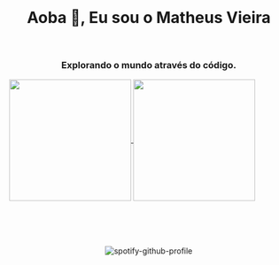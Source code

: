 <br />

<h1 align="center">Aoba 👋, Eu sou o Matheus Vieira</h1>

<br />

<h3 align="center">Explorando o mundo através do código.</h3>

<a href="https://github.com/anuraghazra/github-readme-stats">
  <img height=220 align="center" src="https://github-readme-stats.vercel.app/api/top-langs/?username=anuraghazra&layout=donut" />
</a>
<a href="https://gist.github.com/Yizack/bbfce31e0217a3689c8d961a356cb10d/">
  <img height=220 align="center" src="https://github-readme-stats.vercel.app/api?username=anuraghazra&count_private=true" />
</a>

<br />
<br />
<br />
<br />
<br />

<div align="center">
  
![spotify-github-profile](https://spotify-github-profile.vercel.app/api/view.svg?uid=31lsak33q5sgqq2ydyvfagv3qhke&redirect=true][https://spotify-github-profile.vercel.app/api/view.svg?uid=31lsak33q5sgqq2ydyvfagv3qhke&cover_image=true&theme=default&show_offline=true&background_color=121212&interchange=false)



</div>
